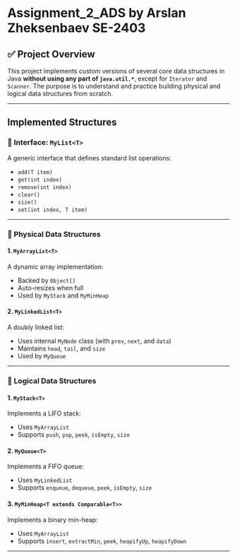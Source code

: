 # Assignment_2_ADS by Arslan Zheksenbaev SE-2403

## ✅ Project Overview

This project implements custom versions of several core data structures in Java **without using any part of `java.util.*`**, except for `Iterator` and `Scanner`. The purpose is to understand and practice building physical and logical data structures from scratch.

---

## Implemented Structures

### 🔹 Interface: `MyList<T>`
A generic interface that defines standard list operations:
- `add(T item)`
- `get(int index)`
- `remove(int index)`
- `clear()`
- `size()`
- `set(int index, T item)`

---

### 🔹 Physical Data Structures

#### 1. `MyArrayList<T>`
A dynamic array implementation:
- Backed by `Object[]`
- Auto-resizes when full
- Used by `MyStack` and `MyMinHeap`

#### 2. `MyLinkedList<T>`
A doubly linked list:
- Uses internal `MyNode` class (with `prev`, `next`, and `data`)
- Maintains `head`, `tail`, and `size`
- Used by `MyQueue`

---

### 🔹 Logical Data Structures

#### 1. `MyStack<T>`
Implements a LIFO stack:
- Uses `MyArrayList`
- Supports `push`, `pop`, `peek`, `isEmpty`, `size`

#### 2. `MyQueue<T>`
Implements a FIFO queue:
- Uses `MyLinkedList`
- Supports `enqueue`, `dequeue`, `peek`, `isEmpty`, `size`

#### 3. `MyMinHeap<T extends Comparable<T>>`
Implements a binary min-heap:
- Uses `MyArrayList`
- Supports `insert`, `extractMin`, `peek`, `heapifyUp`, `heapifyDown`

---



